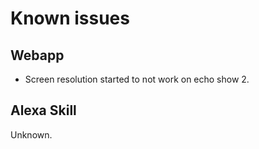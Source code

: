 # Known issues

## Webapp

* Screen resolution started to not work on echo show 2.


## Alexa Skill

Unknown.